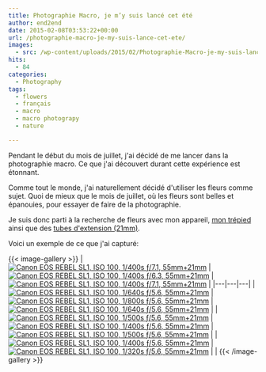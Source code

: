 ```yaml
---
title: Photographie Macro, je m’y suis lancé cet été
author: end2end
date: 2015-02-08T03:53:22+00:00
url: /photographie-macro-je-my-suis-lance-cet-ete/
images:
  - src: /wp-content/uploads/2015/02/Photographie-Macro-je-my-suis-lancé-cet-été-672x378.jpg
hits:
  - 84
categories:
  - Photography
tags:
  - flowers
  - français
  - macro
  - macro photograpy
  - nature

---
```

Pendant le début du mois de juillet, j'ai décidé de me lancer dans la photographie macro. Ce que j'ai découvert durant cette expérience est étonnant.

Comme tout le monde, j'ai naturellement décidé d'utiliser les fleurs comme sujet. Quoi de mieux que le mois de juillet, où les fleurs sont belles et épanouies, pour essayer de faire de la photographie.

Je suis donc parti à la recherche de fleurs avec mon appareil, [mon trépied](/wp-content/uploads/2015/02/Manfrotto-190XPROB-Tripod-with-3D-Head-804RC2.jpg "Manfrotto  190XPROB Tripod with 3D Head 804RC2") ainsi que des [tubes d'extension (21mm)](/wp-content/uploads/2015/02/Aputure-AF-Macro-Extension-Tube-for-Canon-EOS-EF-EF-S-Lens-Mount.jpg "Aputure AF Macro Extension Tube for Canon EOS EF EF-S Lens Mount").

Voici un exemple de ce que j'ai capturé:

{{< image-gallery >}}
| [![Canon EOS REBEL SL1, ISO 100, 1/400s ƒ/7.1, 55mm+21mm](/wp-content/uploads/2015/02/IMG_9330-300x200.jpg)](https://www.flickr.com/photos/154618444@N05/37139733360/in/album-72157686473639951/ "Canon EOS REBEL SL1, ISO 100, 1/400s ƒ/7.1, 55mm+21mm") | [![Canon EOS REBEL SL1, ISO 100, 1/400s ƒ/6.3, 55mm+21mm](/wp-content/uploads/2015/02/IMG_9343-300x200.jpg)](https://www.flickr.com/photos/154618444@N05/37139732520/in/album-72157686473639951/ "Canon EOS REBEL SL1, ISO 100, 1/400s ƒ/6.3, 55mm+21mm") | [![Canon EOS REBEL SL1, ISO 100, 1/400s ƒ/7.1, 55mm+21mm](/wp-content/uploads/2015/02/IMG_9350-300x200.jpg)](https://www.flickr.com/photos/154618444@N05/37139731500/in/album-72157686473639951/ "Canon EOS REBEL SL1, ISO 100, 1/400s ƒ/7.1, 55mm+21mm") |
|---|---|---|
| [![Canon EOS REBEL SL1, ISO 100, 1/640s ƒ/5.6, 55mm+21mm](/wp-content/uploads/2015/02/IMG_9356-300x200.jpg)](https://www.flickr.com/photos/154618444@N05/37139729910/in/album-72157686473639951/ "Canon EOS REBEL SL1, ISO 100, 1/640s ƒ/5.6, 55mm+21mm") | [![Canon EOS REBEL SL1, ISO 100, 1/800s ƒ/5.6, 55mm+21mm](/wp-content/uploads/2015/02/IMG_9373-300x200.jpg)](https://www.flickr.com/photos/154618444@N05/37139728830/in/album-72157686473639951/ "Canon EOS REBEL SL1, ISO 100, 1/800s ƒ/5.6, 55mm+21mm") | [![Canon EOS REBEL SL1, ISO 100, 1/640s ƒ/5.6, 55mm+21mm](/wp-content/uploads/2015/02/IMG_9393-300x200.jpg)](https://www.flickr.com/photos/154618444@N05/37366113542/in/album-72157686473639951/ "Canon EOS REBEL SL1, ISO 100, 1/640s ƒ/5.6, 55mm+21mm") |
| [![Canon EOS REBEL SL1, ISO 100, 1/500s ƒ/5.6, 55mm+21mm](/wp-content/uploads/2015/02/IMG_9406-300x200.jpg)](https://www.flickr.com/photos/154618444@N05/37139726500/in/album-72157686473639951/ "Canon EOS REBEL SL1, ISO 100, 1/500s ƒ/5.6, 55mm+21mm") | [![Canon EOS REBEL SL1, ISO 100, 1/400s ƒ/5.6, 55mm+21mm](/wp-content/uploads/2015/02/IMG_9410-300x200.jpg)](https://www.flickr.com/photos/154618444@N05/37366111772/in/album-72157686473639951/ "Canon EOS REBEL SL1, ISO 100, 1/400s ƒ/5.6, 55mm+21mm") | [![Canon EOS REBEL SL1, ISO 100, 1/500s ƒ/5.6, 55mm+21mm](/wp-content/uploads/2015/02/IMG_9430-300x200.jpg)](https://www.flickr.com/photos/154618444@N05/37139724410/in/album-72157686473639951/ "Canon EOS REBEL SL1, ISO 100, 1/500s ƒ/5.6, 55mm+21mm") |
| [![Canon EOS REBEL SL1, ISO 100, 1/400s ƒ/5.6, 55mm+21mm](/wp-content/uploads/2015/02/IMG_9434-300x200.jpg)](https://www.flickr.com/photos/154618444@N05/37366110262/in/album-72157686473639951/ "Canon EOS REBEL SL1, ISO 100, 1/400s ƒ/5.6, 55mm+21mm") | [![Canon EOS REBEL SL1, ISO 100, 1/320s ƒ/5.6, 55mm+21mm](/wp-content/uploads/2015/02/IMG_9452-300x200.jpg)](https://www.flickr.com/photos/154618444@N05/37139722250/in/album-72157686473639951/ "Canon EOS REBEL SL1, ISO 100, 1/320s ƒ/5.6, 55mm+21mm") |  |
{{< /image-gallery >}}